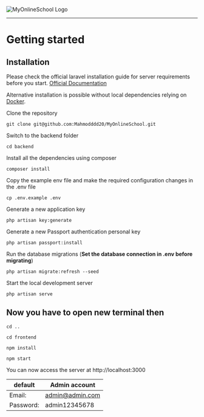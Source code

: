 ![MyOnlineSchool Logo](https://i.ibb.co/Qcwp9Zt/logos.png)

------------------------------------------------------------------------------------------------------------------

# Getting started

## Installation

Please check the official laravel installation guide for server requirements before you start. [Official Documentation](https://laravel.com/docs/5.4/installation#installation)

Alternative installation is possible without local dependencies relying on [Docker](#docker). 

Clone the repository

    git clone git@github.com:Mahmodddd20/MyOnlineSchool.git

Switch to the backend folder

    cd backend

Install all the dependencies using composer

    composer install

Copy the example env file and make the required configuration changes in the .env file

    cp .env.example .env

Generate a new application key

    php artisan key:generate

Generate a new Passport authentication personal key

    php artisan passport:install

Run the database migrations (**Set the database connection in .env before migrating**)

    php artisan migrate:refresh --seed

Start the local development server

    php artisan serve

## Now you have to open new terminal then

    cd ..
    
    cd frontend
    
    npm install
    
    npm start
    
You can now access the server at http://localhost:3000

default | Admin account
------------ | -------------
Email: | admin@admin.com
Password: | admin12345678



    
